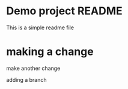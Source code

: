 # Demo project README

This is a simple readme file

# making a change
make another change

adding a branch